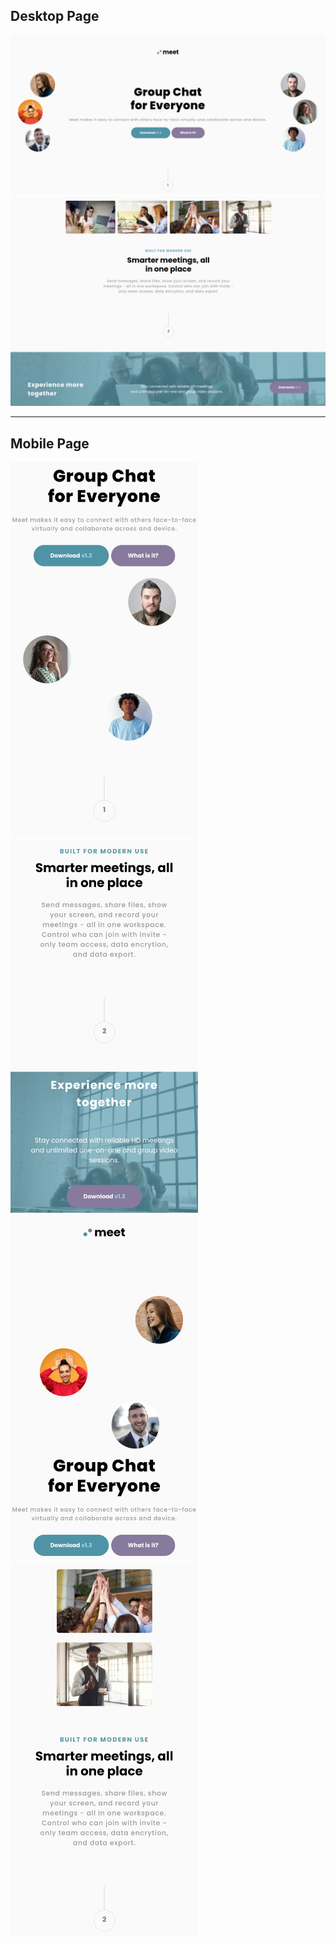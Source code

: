 ## Desktop Page


![Desktop Page](img/HomePageMeet.png)
![Desktop Page2](img/HomePageMeet2.png)

---

## Mobile Page

<img src="img/MonilePageMeet.jpg" alt="drawing" width="300"/>
<img src="img/MobilePageMeet2.jpg" alt="drawing" width="300"/>
<img src="img/MobilePageMeet3.jpg" alt="drawing" width="300"/>
<img src="img/MobilepageMeet4.jpg" alt="drawing" width="300"/>
